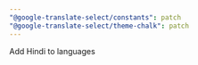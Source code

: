 ```yaml
---
"@google-translate-select/constants": patch
"@google-translate-select/theme-chalk": patch
---
```


Add Hindi to languages
